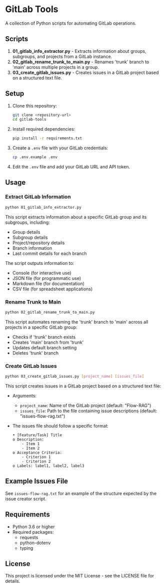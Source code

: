 # GitLab Tools

A collection of Python scripts for automating GitLab operations.

## Scripts

1. **01_gitlab_info_extractor.py** - Extracts information about groups, subgroups, and projects from a GitLab instance.
2. **02_gitlab_rename_trunk_to_main.py** - Renames 'trunk' branch to 'main' across multiple projects in a group.
3. **03_create_gitlab_issues.py** - Creates issues in a GitLab project based on a structured text file.

## Setup

1. Clone this repository:
   ```bash
   git clone <repository-url>
   cd gitlab-tools
   ```

2. Install required dependencies:
   ```bash
   pip install -r requirements.txt
   ```

3. Create a `.env` file with your GitLab credentials:
   ```bash
   cp .env.example .env
   ```

4. Edit the `.env` file and add your GitLab URL and API token.

## Usage

### Extract GitLab Information

```bash
python 01_gitlab_info_extractor.py
```

This script extracts information about a specific GitLab group and its subgroups, including:
- Group details
- Subgroup details
- Project/repository details
- Branch information
- Last commit details for each branch

The script outputs information to:
- Console (for interactive use)
- JSON file (for programmatic use)
- Markdown file (for documentation)
- CSV file (for spreadsheet applications)

### Rename Trunk to Main

```bash
python 02_gitlab_rename_trunk_to_main.py
```

This script automates renaming the 'trunk' branch to 'main' across all projects in a specific GitLab group:
- Checks if 'trunk' branch exists
- Creates 'main' branch from 'trunk'
- Updates default branch setting
- Deletes 'trunk' branch

### Create GitLab Issues

```bash
python 03_create_gitlab_issues.py [project_name] [issues_file]
```

This script creates issues in a GitLab project based on a structured text file:
- Arguments:
  - `project_name`: Name of the GitLab project (default: "Flow-RAG")
  - `issues_file`: Path to the file containing issue descriptions (default: "issues-flow-rag.txt")

- The issues file should follow a specific format:
  ```
  • [Feature/Task] Title
  o Description: 
      - Item 1
      - Item 2
  o Acceptance Criteria: 
      - Criterion 1
      - Criterion 2
  o Labels: label1, label2, label3
  ```

## Example Issues File

See `issues-flow-rag.txt` for an example of the structure expected by the issue creator script.

## Requirements

- Python 3.6 or higher
- Required packages:
  - requests
  - python-dotenv
  - typing

## License

This project is licensed under the MIT License - see the LICENSE file for details. 